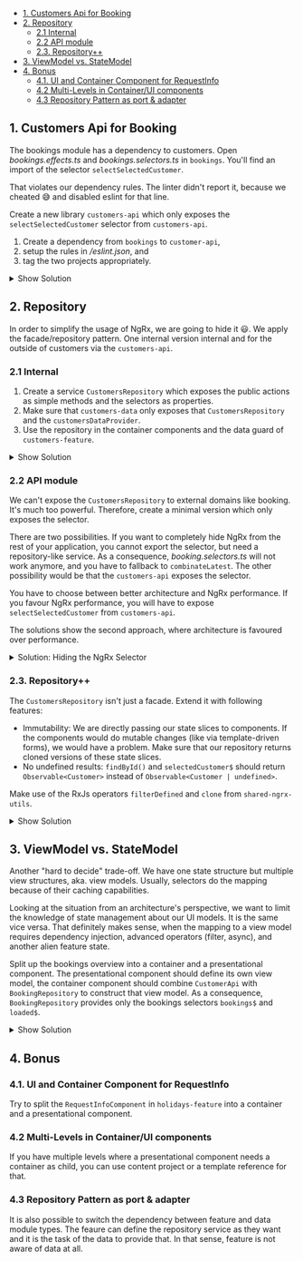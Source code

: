 - [1. Customers Api for Booking](#1-customers-api-for-booking)
- [2. Repository](#2-repository)
  - [2.1 Internal](#21-internal)
  - [2.2 API module](#22-api-module)
  - [2.3. Repository++](#23-repository)
- [3. ViewModel vs. StateModel](#3-viewmodel-vs-statemodel)
- [4. Bonus](#4-bonus)
  - [4.1. UI and Container Component for RequestInfo](#41-ui-and-container-component-for-requestinfo)
  - [4.2 Multi-Levels in Container/UI components](#42-multi-levels-in-containerui-components)
  - [4.3 Repository Pattern as port & adapter](#43-repository-pattern-as-port--adapter)

## 1. Customers Api for Booking

The bookings module has a dependency to customers. Open _bookings.effects.ts_ and _bookings.selectors.ts_ in `bookings`. You'll find an import of the selector `selectSelectedCustomer`.

That violates our dependency rules. The linter didn't report it, because we cheated 😅 and disabled eslint for that line.

Create a new library `customers-api` which only exposes the `selectSelectedCustomer` selector from `customers-api`.

1. Create a dependency from `bookings` to `customer-api`,
2. setup the rules in _/eslint.json_, and
3. tag the two projects appropriately.

<details>
<summary>Show Solution</summary>
<p>

**1. Create `customers-api`**

Run `npx nx g @nrwl/angular:library api --directory customers --skip-module`.

We only need to export the selector in the _index.ts_ of `customers-api`:

```typescript
import { fromCustomers } from '@eternal/customers/data';

export const selectSelectedCustomer = fromCustomers.selectSelectedCustomer;
```

We can now also remove the export of the `selectSelectedCustomer` in `customers-feature`. It should only export `customersRoutes`.

**2. `bookings` -> `customer-api`**

Update the imports in _booking.effects.ts_ and _booking.selectors.ts_ so that they import from `customers-api`.

**3. Tag `customers-api`**

Add the following value to the property `tags` in the _project.json_ of `customers-api`: `["domain:customers:api", "type:api"]`.

**4. Dependency rules**

Open _/eslintrc.json_. We have to deal with four rules.

1. Update the rule that applies to `domain:bookings`:

```json
{
  "sourceTag": "domain:bookings",
  "onlyDependOnLibsWithTags": [
    "domain:bookings",
    "domain:customers:api",
    "domain:shared"
  ]
}
```

2. Add a new rule for `domain:customers:api` with `{"sourceTag": "domain:customers:api", "onlyDependsOnLibWithTags": ["domain:customers"]}`.

3. Add a new rule for `type:api` with

```json
{
  "sourceTag": "type:api",
  "onlyDependOnLibWithTags": [
    "type:feature",
    "type:data",
    "type:ui",
    "type:model"
  ]
}
```

1. Add `type:api` to the generic rule on `type:feature`. This gives every feature module generic access to api modules.

```json
{
  "sourceTag": "type:feature",
  "onlyDependOnLibWithTags": [
    "type:api", // <-- this is new
    "type:data",
    "type:ui",
    "type:model"
    // ...
  ]
}
```

**5. Final check**

- Run `npm run full-check`. This time, it should work.

- Cross-check: In _holidays.components.ts_ of `holidays-feature`, add `this.#store.select(selectSelectedCustomer);` to the constructor and re-run the linter. It should fail.

</p>
</details>

## 2. Repository

In order to simplify the usage of NgRx, we are going to hide it 😃. We apply the facade/repository pattern. One internal version internal and for the outside of customers via the `customers-api`.

### 2.1 Internal

1. Create a service `CustomersRepository` which exposes the public actions as simple methods and the selectors as properties.
2. Make sure that `customers-data` only exposes that `CustomersRepository` and the `customersDataProvider`.
3. Use the repository in the container components and the data guard of `customers-feature`.

<details>
<summary>Show Solution</summary>
<p>

**1. Create a repository and encapsulate actions**

Create a new service _customers-repository.service.ts_ in `customers-data`:

```typescript
import { Injectable } from '@angular/core';
import { Store } from '@ngrx/store';
import { customersActions } from './customers.actions';
import { Customer } from '@eternal/customers/model';

@Injectable({ providedIn: 'root' })
export class CustomersRepository {
  #store = inject(Store);

  load(page: number = 1): void {
    this.#store.dispatch(customersActions.load({ page }));
  }

  add(customer: Customer): void {
    this.#store.dispatch(customersActions.add({ customer }));
  }

  update(customer: Customer): void {
    this.#store.dispatch(customersActions.update({ customer }));
  }

  remove(customer: Customer): void {
    this.#store.dispatch(customersActions.remove({ customer }));
  }

  select(id: number): void {
    this.#store.dispatch(customersActions.select({ id }));
  }

  unselect(): void {
    this.#store.dispatch(customersActions.unselect());
  }
}
```

**2. Add selectors as properties**

```typescript
@Injectable({ providedIn: 'root' })
export class CustomersRepository {
  #store = inject(Store);

  readonly customers$: Observable<Customer[]> = this.#store.select(
    fromCustomers.selectCustomers
  );

  readonly pagedCustomers$: Observable<{
    customers: (Customer & { selected: boolean })[];
    total: number;
    page: number;
  }> = this.#store.select(fromCustomers.selectPagedCustomers);

  readonly selectedCustomer$: Observable<Customer | undefined> =
    this.#store.select(fromCustomers.selectSelectedCustomer);

  findById(id: number): Observable<Customer | undefined> {
    return this.#store.select(fromCustomers.selectById(id));
  }

  // ... methods for actions
}
```

**3. Update the container components, data guard and \*index.ts\* of `customers-feature`**

Take a look at the selector generated in `CustomersContainerComponent`. Does it make sense to create a selector in a container component when we just placed the complete NgRx behind a repository?

</p>
</details>

### 2.2 API module

We can't expose the `CustomersRepository` to external domains like booking. It's much too powerful. Therefore, create a minimal version which only exposes the selector.

There are two possibilities. If you want to completely hide NgRx from the rest of your application, you cannot export the selector, but need a repository-like service. As a consequence, _booking.selectors.ts_ will not work anymore, and you have to fallback to `combinateLatest`. The other possibility would be that the `customers-api` exposes the selector.

You have to choose between better architecture and NgRx performance. If you favour NgRx performance, you will have to expose `selectSelectedCustomer` from `customers-api`.

The solutions show the second approach, where architecture is favoured over performance.

<details>
<summary>Solution: Hiding the NgRx Selector</summary>
<p>

**1. Service `CustomersApi`**

Create a new file _customers-api.service.ts_ in `customers-api`:

```typescript
import { inject, Injectable } from '@angular/core';
import { CustomersRepository } from '@eternal/customers/data';
import { Observable } from 'rxjs';
import { Customer } from '@eternal/customers/model';

@Injectable({
  providedIn: 'root',
})
export class CustomersApi {
  readonly selectedCustomer$: Observable<Customer> =
    inject(CustomersRepository).selectedCustomer$;
}
```

The _index.ts_ in `customers-api` only exposes the `CustomersApi`. The selector is encapsulated and can be removed.

**2. Update `bookings`**

1. Remove _bookings.selectors.ts_. We don't have use for that anymore.

2. In _bookings.effects.ts_, replace the usage of store with `CustomersApi`:

```typescript
@Injectable()
export class BookingsEffects {
  #customersApi = inject(CustomersApi);
  #actions$ = inject(Actions);

  load$ = createEffect(() => {
    return this.#actions$.pipe(
      ofType(bookingsActions.load),
      concatLatestFrom(() => this.#customersApi.selectedCustomer$), // ← replace with this
      map(([, customerId]) => customerId),
      filter(Boolean),
      map((customer) =>
        bookingsActions.loaded({ bookings: bookings.get(customer.id) || [] })
      )
    );
  });
}
```

3. `bookings` needs its own internal repository which replaces the former bookingData selector:

Create a new file _bookings-repository.service.ts_:

```typescript
import { combineLatest, filter, map, Observable } from 'rxjs';
import { Booking, bookingsFeature } from './bookings.reducer';
import { isDefined } from '@eternal/shared/util';
import { inject, Injectable } from '@angular/core';
import { Store } from '@ngrx/store';
import { CustomersApi } from '@eternal/customers/api';

interface BookingData {
  bookings: Booking[];
  customerName: string;
  loaded: boolean;
}

@Injectable({ providedIn: 'root' })
export class BookingsRepository {
  #store = inject(Store);
  #customersApi = inject(CustomersApi);

  readonly bookingsData$: Observable<BookingData> = combineLatest({
    customer: this.#customersApi.selectedCustomer$,
    bookings: this.#store.select(bookingsFeature.selectBookings),
    loaded: this.#store.select(bookingsFeature.selectLoaded),
  }).pipe(
    filter(({ customer }) => isDefined(customer)),
    map(({ customer, bookings, loaded }) => {
      return {
        customerName: customer.name + ', ' + customer.firstname,
        bookings,
        loaded,
      };
    })
  );
}
```

4. Update the _overview.component.ts_ too. It

```typescript
export class OverviewComponent implements OnInit {
  // ...

  #store = inject(Store);
  #bookingsRepository = inject(BookingsRepository);

  // ...

  ngOnInit(): void {
    // ↓ replace with this
    this.#bookingsRepository.bookingsData$.subscribe((bookingData) => {
      if (bookingData?.loaded === false) {
        this.#store.dispatch(bookingsActions.load());
      } else {
        this.userName = bookingData.customerName;
        this.dataSource.data = bookingData.bookings;
      }
    });
  }
}
```

</p>
</details>

### 2.3. Repository++

The `CustomersRepository` isn't just a facade. Extend it with following features:

- Immutability: We are directly passing our state slices to components. If the components would do mutable changes (like via template-driven forms), we would have a problem. Make sure that our repository returns cloned versions of these state slices.
- No undefined results: `findById()` and `selectedCustomer$` should return `Observable<Customer>` instead of `Observable<Customer | undefined>`.

Make use of the RxJs operators `filterDefined` and `clone` from `shared-ngrx-utils`.

<details>
<summary>Show Solution</summary>
<p>

_customers-repository.service.ts_

```typescript
@Injectable({ providedIn: 'root' })
export class CustomersRepository {
  readonly customers$: Observable<Customer[]> = this.store
    .select(fromCustomers.selectCustomers)
    .pipe(deepClone);

  readonly pagedCustomers$: Observable<{
    customers: (Customer & { selected: boolean })[];
    total: number;
    page: number;
  }> = this.store.select(fromCustomers.selectPagedCustomers);

  readonly selectedCustomer$: Observable<Customer> = this.store
    .select(fromCustomers.selectSelectedCustomer)
    .pipe(filterDefined, deepClone);

  findById(id: number): Observable<Customer> {
    return this.store
      .select(fromCustomers.selectById(id))
      .pipe(filterDefined, deepClone);
  }

  constructor(private store: Store) {}

  // ...
}
```

Make sure to update _edit-customer.component.ts_ and _customers-api.services.ts_ (return signature) as well.

</p>
</details>

## 3. ViewModel vs. StateModel

Another "hard to decide" trade-off. We have one state structure but multiple view structures, aka. view models. Usually, selectors do the mapping because of their caching capabilities.

Looking at the situation from an architecture's perspective, we want to limit the knowledge of state management about our UI models. It is the same vice versa. That definitely makes sense, when the mapping to a view model requires dependency injection, advanced operators (filter, async), and another alien feature state.

Split up the bookings overview into a container and a presentational component. The presentational component should define its own view model, the container component should combine `CustomerApi` with `BookingRepository` to construct that view model. As a consequence, `BookingRepository` provides only the bookings selectors `bookings$` and `loaded$`.

<details>
<summary>Show Solution</summary>
<p>

**1. Presentational component**

Rename `OverviewComponent` into `OverviewContainerComponent` and update the folder and file names. Update `bookings-routes.ts` as well. After that, create the actual presentational component:

```bash
npx nx g c overview --project bookings --inline-style --skip-tests --standalone
```

_overview.component.ts_

```typescript
import { Component, Input } from '@angular/core';
import { Booking } from '../+state/bookings.reducer';
import { MatTableDataSource, MatTableModule } from '@angular/material/table';
import { CommonModule } from '@angular/common';

export interface ViewModel {
  bookings: Booking[];
  customerName: string;
}

@Component({
  selector: 'eternal-overview',
  templateUrl: './overview.component.html',
  standalone: true,
  imports: [MatTableModule, CommonModule],
})
export class OverviewComponent {
  @Input() viewModel: ViewModel | undefined;
  displayedColumns = ['holidayId', 'date', 'status', 'comment'];
  dataSource = new MatTableDataSource<Booking>([]);
}
```

_overview.component.html_

```html
<ng-container *ngIf="viewModel">
  <h1>Bookings for {{ viewModel.customerName }}</h1>

  <div class="my-4 max-w-screen-sm">
    <mat-table [dataSource]="viewModel.bookings">
      <ng-container matColumnDef="holidayId">
        <mat-header-cell *matHeaderCellDef> Holiday</mat-header-cell>
        <mat-cell *matCellDef="let element">{{ element.holidayId }} </mat-cell>
      </ng-container>

      <ng-container matColumnDef="date">
        <mat-header-cell *matHeaderCellDef> Booking Date </mat-header-cell>
        <mat-cell *matCellDef="let element">{{ element.date | date }}</mat-cell>
      </ng-container>

      <ng-container matColumnDef="status">
        <mat-header-cell *matHeaderCellDef> Status </mat-header-cell>
        <mat-cell *matCellDef="let element">{{ element.status }}</mat-cell>
      </ng-container>

      <ng-container matColumnDef="comment">
        <mat-header-cell *matHeaderCellDef> </mat-header-cell>
        <mat-cell *matCellDef="let element" class="basis-6/12"
          >{{ element.comment }}</mat-cell
        >
      </ng-container>

      <mat-header-row *matHeaderRowDef="displayedColumns"></mat-header-row>
      <mat-row *matRowDef="let row; columns: displayedColumns"></mat-row>
    </mat-table>
  </div>
</ng-container>
```

**2. Modify `BookingsRepository`**

The repository doesn't need to use the `CustomerApi` anymore:

_bookings-repository.service.ts_

```typescript
import { Observable } from 'rxjs';
import { Booking, bookingsFeature } from './bookings.reducer';
import { Injectable } from '@angular/core';
import { Store } from '@ngrx/store';
import * as bookingsActions from './bookings.actions';

@Injectable({ providedIn: 'root' })
export class BookingsRepository {
  #store = inject(Store);

  readonly bookings$: Observable<Booking[]> = this.#store.select(
    bookingsFeature.selectBookings
  );
  readonly loaded$: Observable<boolean> = this.#store.select(
    bookingsFeature.selectLoaded
  );

  load(): void {
    this.#store.dispatch(bookingsActions.load());
  }
}
```

**3. Container component**

The container component for overview is responsible for setting up the view model as required by the presentational component:

_overview-container-component.module.ts_

```typescript
import { CommonModule } from '@angular/common';
import { NgModule } from '@angular/core';
import { OverviewContainerComponent } from './overview-container.component';
import { OverviewComponentModule } from '../overview/overview.component.module';

@NgModule({
  declarations: [OverviewContainerComponent],
  exports: [OverviewContainerComponent],
  imports: [CommonModule, OverviewComponentModule],
})
export class OverviewContainerComponentModule {}
```

_overview-container.component.ts_

```typescript
import { Component, inject } from '@angular/core';
import { MatTableModule } from '@angular/material/table';
import { BookingsRepository } from '../+state/bookings-repository.service';
import { CustomersApi } from '@eternal/customers/api';
import { OverviewComponent, ViewModel } from '../overview/overview.component';
import { combineLatest, filter, map, Observable } from 'rxjs';
import { AsyncPipe, NgIf } from '@angular/common';
import { LetModule } from '@ngrx/component';

@Component({
  selector: 'eternal-overview-container',
  template: `<eternal-overview
    *ngrxLet="viewModel$ as viewModel"
    [viewModel]="viewModel"
  ></eternal-overview>`,
  standalone: true,
  imports: [MatTableModule, OverviewComponent, AsyncPipe, NgIf, LetModule],
})
export class OverviewContainerComponent {
  #bookingsRepository = inject(BookingsRepository);
  #customersApi = inject(CustomersApi);

  // we have here two bugs which we'll eliminate later...
  readonly viewModel$: Observable<ViewModel> = combineLatest({
    bookings: this.#bookingsRepository.bookings$,
    loaded: this.#bookingsRepository.loaded$,
    customer: this.#customersApi.selectedCustomer$,
  }).pipe(
    filter(({ loaded }) => {
      if (loaded === false) {
        this.#bookingsRepository.load();
      }
      return loaded;
    }),
    map(({ customer, bookings }) => ({
      customerName: `${customer.name}, ${customer.firstname}`,
      bookings,
    }))
  );
}
```

</p>
</details>

## 4. Bonus

### 4.1. UI and Container Component for RequestInfo

Try to split the `RequestInfoComponent` in `holidays-feature` into a container and a presentational component.

### 4.2 Multi-Levels in Container/UI components

If you have multiple levels where a presentational component needs a container as child, you can use content project or a template reference for that.

### 4.3 Repository Pattern as port & adapter

It is also possible to switch the dependency between feature and data module types. The feaure can define the repository service as they want and it is the task of the data to provide that. In that sense, feature is not aware of data at all.
